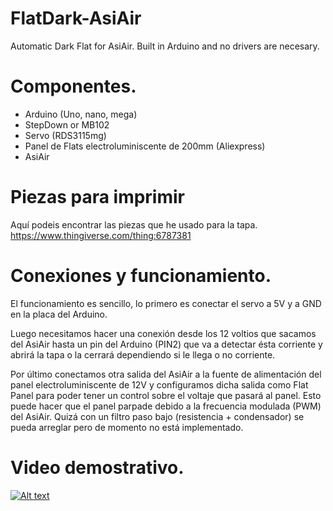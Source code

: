 # FlatDark-AsiAir
Automatic Dark Flat for AsiAir. Built in Arduino and no drivers are necesary.

# Componentes.
* Arduino (Uno, nano, mega)
* StepDown or MB102
* Servo (RDS3115mg)
* Panel de Flats electroluminiscente de 200mm (Aliexpress)
* AsiAir

# Piezas para imprimir
Aquí podeis encontrar las piezas que he usado para la tapa.
https://www.thingiverse.com/thing:6787381

# Conexiones y funcionamiento.
El funcionamiento es sencillo, lo primero es conectar el servo a 5V y a GND en la placa del Arduino.

Luego necesitamos hacer una conexión desde los 12 voltios que sacamos del AsiAir hasta un pin del Arduino (PIN2) que va a detectar ésta corriente y abrirá la tapa o la cerrará dependiendo si le llega o no corriente. 

Por último conectamos otra salida del AsiAir a la fuente de alimentación del panel electroluminiscente de 12V y configuramos dicha salida como Flat Panel para poder tener un control sobre el voltaje que pasará al panel. Esto puede hacer que el panel parpade debido a la frecuencia modulada (PWM) del AsiAir. Quizá con un filtro paso bajo (resistencia + condensador) se pueda arreglar pero de momento no está implementado. 

# Video demostrativo.
[![Alt text](https://img.youtube.com/vi/sVqIuz2ImRY/0.jpg)](https://www.youtube.com/watch?v=sVqIuz2ImRY)

